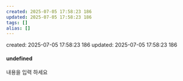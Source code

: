 ```yaml
---
created: 2025-07-05 17:58:23 186
updated: 2025-07-05 17:58:23 186
tags: []
alias: []
---
```


created: 2025-07-05 17:58:23 186
updated: 2025-07-05 17:58:23 186

#### undefined

내용을 입력 하세요